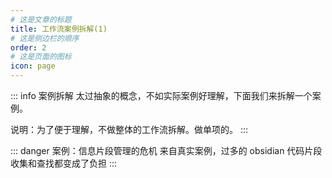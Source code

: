 ```yaml
---
# 这是文章的标题
title: 工作流案例拆解(1)
# 这是侧边栏的顺序
order: 2
# 这是页面的图标
icon: page
---
```

::: info 案例拆解
太过抽象的概念，不如实际案例好理解，下面我们来拆解一个案例。

说明：为了便于理解，不做整体的工作流拆解。做单项的。
:::

::: danger 案例：信息片段管理的危机
来自真实案例，过多的 obsidian 代码片段收集和查找都变成了负担
:::


